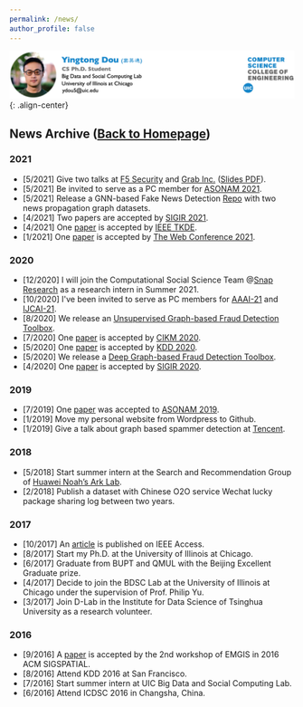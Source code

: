 ```yaml
---
permalink: /news/
author_profile: false
---
```


![head](/images/new_head.png){: .align-center}


## News Archive ([Back to Homepage](http://ytongdou.com/))

### 2021
* \[5/2021\] Give two talks at [F5 Security](https://www.f5.com/) and [Grab Inc.](https://www.grab.com/sg/) ([Slides PDF](http://ytongdou.com/files/F5_Talk_Slides.pdf)).
* \[5/2021\] Be invited to serve as a PC member for [ASONAM 2021](https://asonam.cpsc.ucalgary.ca/2021/index.php).
* \[5/2021\] Release a GNN-based Fake News Detection [Repo](https://github.com/safe-graph/GNN-FakeNews) with two news propagation graph datasets.
* \[4/2021\] Two papers are accepted by [SIGIR 2021](https://sigir.org/sigir2021/).
* \[4/2021\] One [paper](http://arxiv.org/abs/2104.07892) is accepted by [IEEE TKDE](https://ieeexplore.ieee.org/xpl/RecentIssue.jsp?punumber=69).
* \[1/2021\] One [paper](https://arxiv.org/pdf/2101.08747.pdf) is accepted by [The Web Conference 2021](https://www2021.thewebconf.org/).

### 2020
* \[12/2020\] I will join the Computational Social Science Team @[Snap Research](https://research.snap.com/) as a research intern in Summer 2021.
* \[10/2020\] I've been invited to serve as PC members for [AAAI-21](https://aaai.org/Conferences/AAAI-21/) and [IJCAI-21](https://ijcai-21.org/).
* \[8/2020\] We release an [Unsupervised Graph-based Fraud Detection Toolbox](https://github.com/safe-graph/UGFraud).
* \[7/2020\] One [paper](https://arxiv.org/pdf/2008.08692.pdf) is accepted by [CIKM 2020](https://www.cikm2020.org/). 
* \[5/2020\] One [paper](https://arxiv.org/abs/2006.06069) is accepted by [KDD 2020](https://www.kdd.org/kdd2020/). 
* \[5/2020\] We release a [Deep Graph-based Fraud Detection Toolbox](https://github.com/safe-graph/DGFraud). 
* \[4/2020\] One [paper](https://arxiv.org/pdf/2005.00625.pdf) is accepted by [SIGIR 2020](https://sigir.org/sigir2020/). 

### 2019
* \[7/2019\] One [paper](http://ytongdou.com/files/ASONAM2019.pdf) was accepted to [ASONAM 2019](http://asonam.cpsc.ucalgary.ca/2019/index.php). 
* \[1/2019\] Move my personal website from Wordpress to Github.  
* \[1/2019\] Give a talk about graph based spammer detection at [Tencent](https://beacon.qq.com).

### 2018
* \[5/2018\] Start summer intern at the Search and Recommendation Group of [Huawei Noah’s Ark Lab](http://www.noahlab.com.hk/#/home).  
* \[2/2018\] Publish a dataset with Chinese O2O service Wechat lucky package sharing log between two years.

### 2017
* \[10/2017\] An [article](http://ytongdou.com/files/A%20Novel%20Centrality%20Cascading%20Based%20Edge%20Parameter%20Evaluation%20Method%20for%20Robust%20Influence%20Maximization.pdf) is published on IEEE Access.  
* \[8/2017\] Start my Ph.D. at the University of Illinois at Chicago.  
* \[6/2017\] Graduate from BUPT and QMUL with the Beijing Excellent Graduate prize.  
* \[4/2017\] Decide to join the BDSC Lab at the University of Illinois at Chicago under the supervision of Prof. Philip Yu.  
* \[3/2017\] Join D-Lab in the Institute for Data Science of Tsinghua University as a research volunteer.

### 2016
* \[9/2016\] A [paper](http://ytongdou.com/files/CPS%20model%20based%20online%20opinion%20governance%20modeling%20and%20evaluation%20of%20emergency%20accidents.pdf) is accepted by the 2nd workshop of EMGIS in 2016 ACM SIGSPATIAL.  
* \[8/2016\] Attend KDD 2016 at San Francisco.  
* \[7/2016\] Start summer intern at UIC Big Data and Social Computing Lab.  
* \[6/2016\] Attend ICDSC 2016 in Changsha, China.
